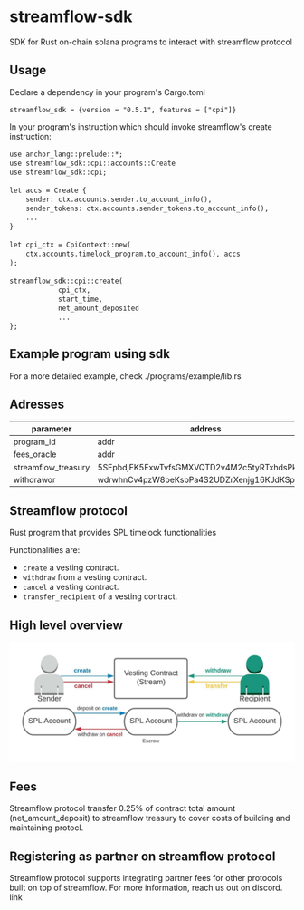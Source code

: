 # streamflow-sdk
SDK for Rust on-chain solana programs to interact with streamflow protocol

## Usage

Declare a dependency in your program's Cargo.toml

```
streamflow_sdk = {version = "0.5.1", features = ["cpi"]}
```

In your program's instruction which should invoke streamflow's create instruction:


```
use anchor_lang::prelude::*;
use streamflow_sdk::cpi::accounts::Create
use streamflow_sdk::cpi;

let accs = Create {
    sender: ctx.accounts.sender.to_account_info(),
    sender_tokens: ctx.accounts.sender_tokens.to_account_info(),
    ...
}

let cpi_ctx = CpiContext::new(
    ctx.accounts.timelock_program.to_account_info(), accs
);

streamflow_sdk::cpi::create(
            cpi_ctx,
            start_time,
            net_amount_deposited
            ...
};

```

## Example program using sdk

For a more detailed example, check ./programs/example/lib.rs

Adresses
---

| parameter           |address|
|---------------------|----|
| program_id          |addr|
| fees_oracle         |addr|
| streamflow_treasury |5SEpbdjFK5FxwTvfsGMXVQTD2v4M2c5tyRTxhdsPkgDw|
| withdrawor          |wdrwhnCv4pzW8beKsbPa4S2UDZrXenjg16KJdKSpb5u|



## Streamflow protocol


Rust program that provides SPL timelock functionalities

Functionalities are:
- `create` a vesting contract.
- `withdraw` from a vesting contract.
- `cancel` a vesting contract.
- `transfer_recipient` of a vesting contract.

High level overview
--
![Overview](./misc/overview.jpeg)

## Fees

Streamflow protocol transfer 0.25% of contract total amount (net_amount_deposit) to streamflow treasury to cover costs of building and maintaining protocl.

## Registering as partner on streamflow protocol

Streamflow protocol supports integrating partner fees for other protocols built on top of streamflow. For more information, reach us out on discord. <link>link</link>